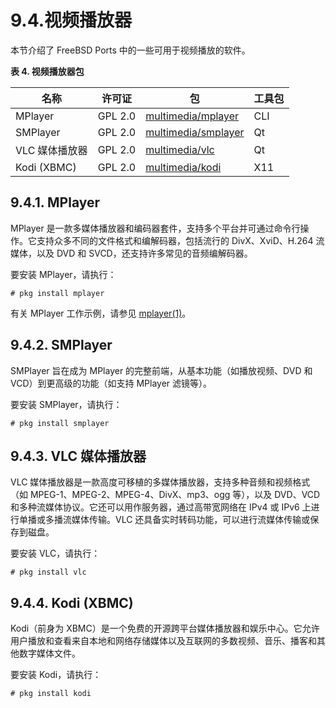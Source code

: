 # 9.4.视频播放器

本节介绍了 FreeBSD Ports 中的一些可用于视频播放的软件。

**表 4. 视频播放器包**

| 名称               | 许可证   | 包 | 工具包 |
| ------------------- | -------- | ---- | ------ |
| MPlayer            | GPL 2.0  | [multimedia/mplayer](https://cgit.freebsd.org/ports/tree/multimedia/mplayer/) | CLI |
| SMPlayer           | GPL 2.0  | [multimedia/smplayer](https://cgit.freebsd.org/ports/tree/multimedia/smplayer/) | Qt |
| VLC 媒体播放器    | GPL 2.0  | [multimedia/vlc](https://cgit.freebsd.org/ports/tree/multimedia/vlc/) | Qt |
| Kodi (XBMC)        | GPL 2.0  | [multimedia/kodi](https://cgit.freebsd.org/ports/tree/multimedia/kodi/) | X11 |

## 9.4.1. MPlayer

MPlayer 是一款多媒体播放器和编码器套件，支持多个平台并可通过命令行操作。它支持众多不同的文件格式和编解码器，包括流行的 DivX、XviD、H.264 流媒体，以及 DVD 和 SVCD，还支持许多常见的音频编解码器。

要安装 MPlayer，请执行：

```
# pkg install mplayer
```

有关 MPlayer 工作示例，请参见 [mplayer(1)](https://man.freebsd.org/cgi/man.cgi?query=mplayer&sektion=1&format=html)。

## 9.4.2. SMPlayer

SMPlayer 旨在成为 MPlayer 的完整前端，从基本功能（如播放视频、DVD 和 VCD）到更高级的功能（如支持 MPlayer 滤镜等）。

要安装 SMPlayer，请执行：

```
# pkg install smplayer
```

## 9.4.3. VLC 媒体播放器

VLC 媒体播放器是一款高度可移植的多媒体播放器，支持多种音频和视频格式（如 MPEG-1、MPEG-2、MPEG-4、DivX、mp3、ogg 等），以及 DVD、VCD 和多种流媒体协议。它还可以用作服务器，通过高带宽网络在 IPv4 或 IPv6 上进行单播或多播流媒体传输。VLC 还具备实时转码功能，可以进行流媒体传输或保存到磁盘。

要安装 VLC，请执行：

```
# pkg install vlc
```

## 9.4.4. Kodi (XBMC)

Kodi（前身为 XBMC）是一个免费的开源跨平台媒体播放器和娱乐中心。它允许用户播放和查看来自本地和网络存储媒体以及互联网的多数视频、音乐、播客和其他数字媒体文件。

要安装 Kodi，请执行：

```
# pkg install kodi
```
